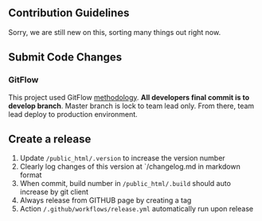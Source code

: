 ## Contribution Guidelines
Sorry, we are still new on this, sorting many things out right now. 

## Submit Code Changes
### GitFlow
This project used GitFlow [methodology](https://datasift.github.io/gitflow/IntroducingGitFlow.html). **All developers final commit is to develop branch**. Master branch is lock to team lead only. From there, team lead deploy to production environment.

## Create a release
1. Update `/public_html/.version` to increase the version number
2. Clearly log changes of this version at `/changelog.md in markdown format
3. When commit, build number in `/public_html/.build` should auto increase by git client
4. Always release from GITHUB page by creating a tag
5. Action `/.github/workflows/release.yml` automatically run upon release